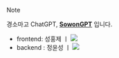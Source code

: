 > [!note]
> 경소마고 ChatGPT, [**SowonGPT**](http://sowon-gpt.s3-website.ap-northeast-2.amazonaws.com/) 입니다.   
> - frontend: 성홍제 ㅣ <a href="https://github.com/806gw" target="_blank"><img src="https://img.shields.io/badge/8.06gw-181717?style=flat-square&logo=GitHub&logoColor=white"/></a>
> - backend : 정윤성 ㅣ <a href="https://github.com/Yunseong-dev" target="_blank"><img src="https://img.shields.io/badge/Yunseong--dev-181717?style=flat-square&logo=GitHub&logoColor=white"/></a>
